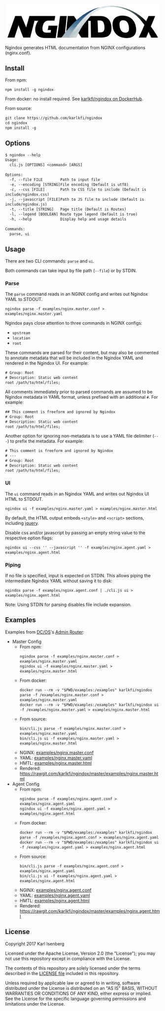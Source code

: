 ![Ngindox](/ngindox-logo.png)

Ngindox generates HTML documentation from NGINX configurations (nginx.conf).


## Install

From npm:

```
npm install -g ngindox
```

From docker: no install required. See [karlkfi/ngindox on DockerHub](https://hub.docker.com/r/karlkfi/ngindox/).

From source:

```
git clone https://github.com/karlkfi/ngindox
cd ngindox
npm install -g
```


## Options

```
$ ngindox --help
Usage:
  cli.js [OPTIONS] <command> [ARGS]

Options:
  -f, --file FILE        Path to input file
  -e, --encoding [STRING]File encoding (Default is utf8)
  -c, --css [FILE]       Path to CSS file to include (Default is include/ngindox.css)
  -j, --javascript [FILE]Path to JS file to include (Default is include/ngindox.js)
  -t, --title [STRING]   Page title (Default is Routes)
  -l, --legend [BOOLEAN] Route type legend (Default is true)
  -h, --help             Display help and usage details

Commands:
  parse, ui
```


## Usage

There are two CLI commands: `parse` and `ui`.

Both commands can take input by file path (`--file`) or by STDIN.

### Parse

The `parse` command reads in an NGINX config and writes out Ngindox YAML to STDOUT.

```
ngindox parse -f examples/nginx.master.conf > examples/nginx.master.yaml
```

Ngindox pays close attention to three commands in NGINX configs:

- `upstream`
- `location`
- `root`

These commands are parsed for their content, but may also be commented to annotate metadata that will be included in the Ngindox YAML and rendered in the Ngindox UI. For example:

```
# Group: Root
# Description: Static web content
root /path/to/html/files;
```

All comments immediately prior to parsed commands are assumed to be Ngindox metadata in YAML format, unless prefixed with an additional `#`. For example:

```
## This comment is freeform and ignored by Ngindox
# Group: Root
# Description: Static web content
root /path/to/html/files;
```

Another option for ignoring non-metadata is to use a YAML file delimiter (`---`) to prefix the metadata. For example:

```
# This comment is freeform and ignored by Ngindox
# ---
# Group: Root
# Description: Static web content
root /path/to/html/files;
```

### UI

The `ui` command reads in an Ngindox YAML and writes out Ngindox UI HTML to STDOUT.

```
ngindox ui -f examples/nginx.master.yaml > examples/nginx.master.html
```

By default, the HTML output embeds `<style>` and `<script>` sections, including [jquery](https://jquery.com/).

Disable css and/or javascript by passing an empty string value to the respective option flags:

```
ngindox ui --css '' --javascript '' -f examples/nginx.agent.yaml > examples/nginx.agent.html
```

### Piping

If no file is specified, input is expected on STDIN. This allows piping the intermediate Ngindox YAML without saving it to disk:

```
ngindox parse -f examples/nginx.agent.conf | ./cli.js ui > examples/nginx.agent.html
```

Note: Using STDIN for parsing disables file include expansion.


## Examples

Examples from [DC/OS](https://dcos.io)'s [Admin Router](https://github.com/dcos/adminrouter):

- Master Config
  - From npm:
    ```
    ngindox parse -f examples/nginx.master.conf > examples/nginx.master.yaml
    ngindox ui -f examples/nginx.master.yaml > examples/nginx.master.html
    ```
  - From docker:
    ```
    docker run --rm -v "$PWD/examples:/examples" karlkfi/ngindox parse -f /examples/nginx.master.conf > examples/nginx.master.yaml
    docker run --rm -v "$PWD/examples:/examples" karlkfi/ngindox ui -f /examples/nginx.master.yaml > examples/nginx.master.html
    ```
  - From source:
    ```
    bin/cli.js parse -f examples/nginx.master.conf > examples/nginx.master.yaml
    bin/cli.js ui -f examples/nginx.master.yaml > examples/nginx.master.html
    ```
  - NGINX: [examples/nginx.master.conf](examples/nginx.master.conf)
  - YAML: [examples/nginx.master.yaml](examples/nginx.master.yaml)
  - HMTL: [examples/nginx.master.html](examples/nginx.master.html)
  - Rendered: <https://rawgit.com/karlkfi/ngindox/master/examples/nginx.master.html>
- Agent Config
  - From npm:
    ```
    ngindox parse -f examples/nginx.agent.conf > examples/nginx.agent.yaml
    ngindox ui -f examples/nginx.agent.yaml > examples/nginx.agent.html
    ```
  - From docker:
    ```
    docker run --rm -v "$PWD/examples:/examples" karlkfi/ngindox parse -f /examples/nginx.agent.conf > examples/nginx.agent.yaml
    docker run --rm -v "$PWD/examples:/examples" karlkfi/ngindox ui -f /examples/nginx.agent.yaml > examples/nginx.agent.html
    ```
  - From source:
    ```
    bin/cli.js parse -f examples/nginx.agent.conf > examples/nginx.agent.yaml
    bin/cli.js ui -f examples/nginx.agent.yaml > examples/nginx.agent.html
    ```
  - NGINX: [examples/nginx.agent.conf](examples/nginx.agent.conf)
  - YAML: [examples/nginx.agent.yaml](examples/nginx.agent.yaml)
  - HMTL: [examples/nginx.agent.html](examples/nginx.agent.html)
  - Rendered: <https://rawgit.com/karlkfi/ngindox/master/examples/nginx.agent.html>


## License

Copyright 2017 Karl Isenberg

Licensed under the Apache License, Version 2.0 (the "License");
you may not use this repository except in compliance with the License.

The contents of this repository are solely licensed under the terms described in the [LICENSE file](/LICENSE) included in this repository.

Unless required by applicable law or agreed to in writing, software
distributed under the License is distributed on an "AS IS" BASIS,
WITHOUT WARRANTIES OR CONDITIONS OF ANY KIND, either express or implied.
See the License for the specific language governing permissions and
limitations under the License.
